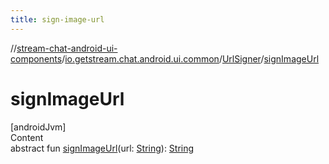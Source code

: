 ```yaml
---
title: sign-image-url
---
```

//[stream-chat-android-ui-components](../../../index.md)/[io.getstream.chat.android.ui.common](../index.md)/[UrlSigner](index.md)/[signImageUrl](signImageUrl.md)



# signImageUrl  
[androidJvm]  
Content  
abstract fun [signImageUrl](signImageUrl.md)(url: [String](https://kotlinlang.org/api/latest/jvm/stdlib/kotlin/-string/index.html)): [String](https://kotlinlang.org/api/latest/jvm/stdlib/kotlin/-string/index.html)  



